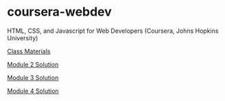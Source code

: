 # coursera-webdev
<p>HTML, CSS, and Javascript for Web Developers (Coursera, Johns Hopkins University)</p>

<p><a href="https://github.com/jhu-ep-coursera/fullstack-course4">Class Materials</a></p>

<p><a href="https://aronskind.github.io/coursera-webdev/module2-solution">Module 2 Solution</a></p>
<p><a href="https://aronskind.github.io/coursera-webdev/module3-solution">Module 3 Solution</a></p>
<p><a href="https://aronskind.github.io/coursera-webdev/module4-solution">Module 4 Solution</a></p>